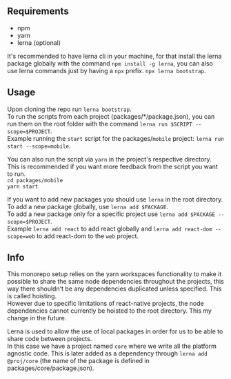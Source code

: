 ## Requirements

* npm
* yarn
* lerna (optional)

It's recommended  to have lerna cli in your machine, for that install the lerna package globally with the command `npm install -g lerna`, you can also use lerna commands just by having a `npx` prefix. `npx lerna bootstrap`.

## Usage

Upon cloning the repo run `lerna bootstrap`.  
To run the scripts from each project (packages/*/package.json), you can run them on the root folder with the command `lerna run $SCRIPT --scope=$PROJECT`.  
Example running the `start` script for the packages/`mobile` project: `lerna run start --scope=mobile`.

You can also run the script via `yarn` in the project's respective directory. This is recommended if you want more feedback from the script you want to run.  
`cd packages/mobile`  
`yarn start`

If you want to add new packages you should use `lerna` in the root directory.  
To add a new package globally, use `lerna add $PACKAGE`.  
To add a new package only for a specific project use `lerna add $PACKAGE --scope=$PROJECT`.  
Example `lerna add react` to add react globally and `lerna add react-dom --scope=web` to add react-dom to the `web` project.

## Info

This monorepo setup relies on the yarn workspaces functionality to make it possible to share the same node dependencies throughout the projects, this way there shouldn't be any dependencies duplicated unless specified. This is called hoisting.  
However due to specific limitations of react-native projects, the node dependencies cannot currently be hoisted to the root directory. This my change in the future.


Lerna is used to allow the use of local packages in order for us to be able to share code between projects.  
In this case we have a project named `core` where we write all the platform agnostic code. This is later added as a dependency through `lerna add @proj/core` (the name of the package is defined in packages/core/package.json).